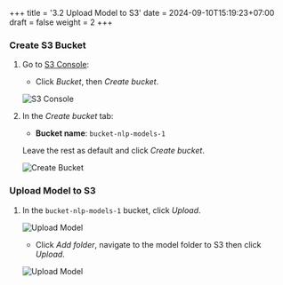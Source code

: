 +++
title = '3.2 Upload Model to S3'
date = 2024-09-10T15:19:23+07:00
draft = false
weight = 2
+++

### Create S3 Bucket
1. Go to [S3 Console](https://console.aws.amazon.com/s3/home):
    - Click *Bucket*, then *Create bucket*.

   ![S3 Console](/images/3-create-model-storage-with-s3/img-20.png)

2. In the *Create bucket* tab:
    - **Bucket name**: `bucket-nlp-models-1`

   Leave the rest as default and click *Create bucket*.

   ![Create Bucket](/images/3-create-model-storage-with-s3/img-21.png)

### Upload Model to S3
1. In the `bucket-nlp-models-1` bucket, click *Upload*.

   ![Upload Model](/images/3-create-model-storage-with-s3/img-6.png)

   - Click *Add folder*, navigate to the model folder to S3 then click *Upload*.

   ![Upload Model](/images/3-create-model-storage-with-s3/img-7.png)

   